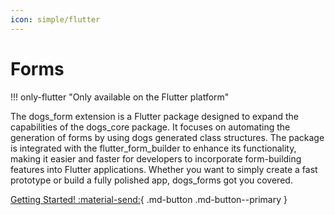 ```yaml
---
icon: simple/flutter
---
```


# Forms

!!! only-flutter "Only available on the Flutter platform"

The dogs_form extension is a Flutter package designed to expand the capabilities of the dogs_core
package. It focuses on automating the generation of forms by using dogs generated class structures.
The package is integrated with the flutter_form_builder to enhance its functionality, making it
easier and faster for developers to incorporate form-building features into Flutter
applications. Whether you want to simply create a fast prototype or build a fully polished app,
dogs_forms got you covered.

[Getting Started! :material-send:](/forms/start/){ .md-button .md-button--primary }
